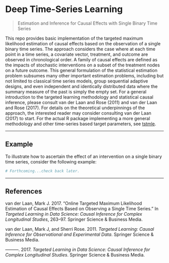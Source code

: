 
Deep Time-Series Learning
=========================

<!-- README.md is generated from README.Rmd. Please edit that file -->
> Estimation and Inference for Causal Effects with Single Binary Time Series

This repo provides basic implementation of the targeted maximum likelihood estimation of causal effects based on the observation of a single binary time series. The approach considers the case where at each time point in a time series, a covariate vector, treatment, and outcome are observed in chronological order. A family of causal effects are defined as the impacts of stochastic interventions on a subset of the treatment nodes on a future outcome. This general formulation of the statistical estimation problem subsumes many other important estimation problems, including but not limited to classical time series models, group sequential adaptive designs, and even independent and identically distributed data where the summary measure of the past is simply the empty set. For a general introduction to the targeted learning methodology and statistical causal inference, please consult van der Laan and Rose (2011) and van der Laan and Rose (2017). For details on the theoretical underpinnings of the approach, the interested reader may consider consulting van der Laan (2017) to start. For the actual R package implementing a more general methodology and other time-series based target parameters, see [tstmle](https://github.com/podTockom/tstmle/).

------------------------------------------------------------------------

Example
-------

To illustrate how to ascertain the effect of an intervention on a single binary time series, consider the following example:

``` r
# Forthcoming...check back later.
```

------------------------------------------------------------------------

References
----------

van der Laan, Mark J. 2017. “Online Targeted Maximum Likelihood Estimation of Causal Effects Based on Observing a Single Time Series.” In *Targeted Learning in Data Science: Causal Inference for Complex Longitudinal Studies*, 263–97. Springer Science & Business Media.

van der Laan, Mark J, and Sherri Rose. 2011. *Targeted Learning: Causal Inference for Observational and Experimental Data*. Springer Science & Business Media.

———. 2017. *Targeted Learning in Data Science: Causal Inference for Complex Longitudinal Studies*. Springer Science & Business Media.

